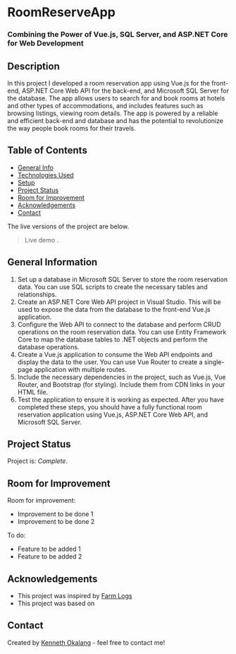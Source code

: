 # RoomReserveApp

### Combining the Power of Vue.js, SQL Server, and ASP.NET Core for Web Development


## Description

In this project I developed a room reservation app using Vue.js for the front-end, ASP.NET Core Web API for the back-end, and Microsoft SQL Server for the database. The app allows users to search for and book rooms at hotels and other types of accommodations, and includes features such as browsing listings, viewing room details. The app is powered by a reliable and efficient back-end and database and has the potential to revolutionize the way people book rooms for their travels. 

## Table of Contents
* [General Info](#general-info)
* [Technologies Used](#technologies-used)
* [Setup](#setup)
* [Project Status](#project-status)
* [Room for Improvement](#room-for-improvement)
* [Acknowledgements](#acknowledgements)
* [Contact](#contact)                                                                                               
 <!--* [Screenshots](#screenshots)-->                                           
 <!--* [Features](#features)-->
  <!-- * [License](#license) -->
  
  The live versions of the project are below.
> Live demo [](https://www.example.com). <!-- If you have the project hosted somewhere, include the link here. -->





## General Information


<!-- ## Features


## Technologies Used
- Visual Studio - 2022
- .NET 6 
- SQL Server 2019
- Vue (CDN)
- Bootstrap 4
- RESTful Web API

## Setup
<!--Project requirements/dependencies list. A requirements.txt or a Pipfile.lock file perhaps and its location.

How to install / setup one's local environment / get started with the project.-->
1. Set up a database in Microsoft SQL Server to store the room reservation data. You can use SQL scripts to create the necessary tables and relationships.
2. Create an ASP.NET Core Web API project in Visual Studio. This will be used to expose the data from the database to the front-end Vue.js application.
3. Configure the Web API to connect to the database and perform CRUD operations on the room reservation data. You can use Entity Framework Core to map the database tables to .NET objects and perform the database operations.
4. Create a Vue.js application to consume the Web API endpoints and display the data to the user. You can use Vue Router to create a single-page application with multiple routes.
5. Include the necessary dependencies in the project, such as Vue.js, Vue Router, and Bootstrap (for styling). Include them from CDN links in your HTML file.
6. Test the application to ensure it is working as expected.
After you have completed these steps, you should have a fully functional room reservation application using Vue.js, ASP.NET Core Web API, and Microsoft SQL Server.



## Project Status
Project is: _Complete_.


## Room for Improvement


Room for improvement:
- Improvement to be done 1
- Improvement to be done 2

To do:
- Feature to be added 1
- Feature to be added 2


## Acknowledgements

- This project was inspired by [Farm Logs]()
- This project was based on 


## Contact
Created by [Kenneth Okalang](https://okalangkenneth.com) - feel free to contact me!


<!-- Optional -->
<!-- ## License -->
<!-- This project is open source and available under the [... License](). -->

<!-- You don't have to include all sections - just the one's relevant to your project -->
